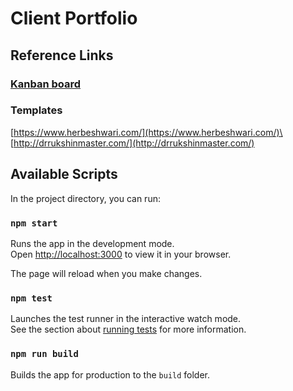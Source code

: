# Client Portfolio

## Reference Links

### [Kanban board](https://github.com/akshat-rawat/medical-client-portfolio/projects/3)

### Templates
[https://www.herbeshwari.com/](https://www.herbeshwari.com/)\
[http://drrukshinmaster.com/](http://drrukshinmaster.com/)


## Available Scripts

In the project directory, you can run:

### `npm start`

Runs the app in the development mode.\
Open [http://localhost:3000](http://localhost:3000) to view it in your browser.

The page will reload when you make changes.

### `npm test`

Launches the test runner in the interactive watch mode.\
See the section about [running tests](https://facebook.github.io/create-react-app/docs/running-tests) for more information.

### `npm run build`

Builds the app for production to the `build` folder.
